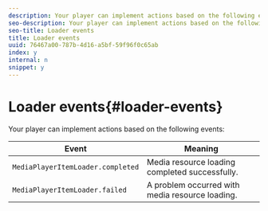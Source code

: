 ```yaml
---
description: Your player can implement actions based on the following events 
seo-description: Your player can implement actions based on the following events 
seo-title: Loader events
title: Loader events
uuid: 76467a00-787b-4d16-a5bf-59f96f0c65ab
index: y
internal: n
snippet: y
---
```


# Loader events{#loader-events}

Your player can implement actions based on the following events:

|  Event  | Meaning  |
|---|---|
| `MediaPlayerItemLoader.completed` | Media resource loading completed successfully.  |
| `MediaPlayerItemLoader.failed` | A problem occurred with media resource loading.  |

